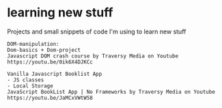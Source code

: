 # learning new stuff
 Projects and small snippets of code I'm using to learn new stuff

    DOM-manipulation:
    Dom-basics + Dom-project
    Javascript DOM crash course by Traversy Media on Youtube https://youtu.be/0ik6X4DJKCc
    
    Vanilla Javascript Booklist App
    - JS classes
    - Local Storage
    JavaScript BookList App | No Frameworks by Traversy Media on Youtube https://youtu.be/JaMCxVWtW58
